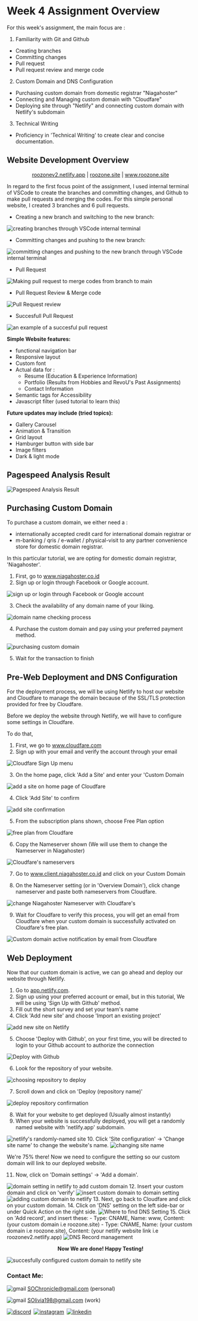 
# Week 4 Assignment Overview

For this week's assignment, the main focus are :

1. Familiarity with Git and Github
- Creating branches
- Committing changes
- Pull request
- Pull request review and merge code
2. Custom Domain and DNS Configuration
- Purchasing custom domain from domestic registrar "Niagahoster"
- Connecting and Managing custom domain with "Cloudfare"
- Deploying site through "Netlify" and connecting custom domain with Netlify's subdomain
3. Technical Writing
- Proficiency in 'Technical Writing' to create clear and concise documentation.

## Website Development Overview
<p align="center">
<a href="https://roozonev2.netlify.app/">roozonev2.netlify.app</a>
|
<a href="https://roozone.site/">roozone.site</a>
|
<a href="https://www.roozone.site/">www.roozone.site</a>
</p>

In regard to the first focus point of the assignment, I used internal terminal of VSCode to create the branches and committing changes, and Github to make pull requests and merging the codes. For this simple personal website, I created 3 branches and 6 pull requests. 

- Creating a new  branch and switching to the new branch:
<img src="https://raw.githubusercontent.com/RevoU-FSSE-2/week-4-SherinOlivia/main/assets/documentation/Creating%20and%20Switching%20to%20Git%20Branch.webp" alt="creating branches through VSCode internal terminal">

- Committing changes and pushing to the new branch:
<img src="https://raw.githubusercontent.com/RevoU-FSSE-2/week-4-SherinOlivia/main/assets/documentation/Git%20Push%20to%20Git%20Branch.webp" alt="committing changes and pushing to the new branch through VSCode internal terminal">

- Pull Request
<img src="https://raw.githubusercontent.com/RevoU-FSSE-2/week-4-SherinOlivia/main/assets/documentation/Pull%20Request%20Review.webp" alt="Making pull request to merge codes from branch to main">

- Pull Request Review & Merge code
<img src="https://raw.githubusercontent.com/RevoU-FSSE-2/week-4-SherinOlivia/main/assets/documentation/Pull%20Request.webp" alt="Pull Request review">

- Succesfull Pull Request
<img src="https://raw.githubusercontent.com/RevoU-FSSE-2/week-4-SherinOlivia/main/assets/documentation/Successful%20Pull%20Request.webp" alt="an example of a succesful pull request">

<strong>Simple Website features:</strong>
- functional navigation bar 
- Responsive layout
- Custom font
- Actual data for :
    - Resume (Education & Experience Information)
    - Portfolio (Results from Hobbies and RevoU's Past Assignments)
    - Contact Information
- Semantic tags for Accessibility
- Javascript filter (used tutorial to learn this)

<strong>Future updates may include (tried topics):</strong>
- Gallery Carousel
- Animation & Transition
- Grid layout
- Hamburger button with side bar
- Image filters
- Dark & light mode


## Pagespeed Analysis Result

<img src="https://raw.githubusercontent.com/RevoU-FSSE-2/week-4-SherinOlivia/main/assets/documentation/Pagespeedanalysis.webp" alt="Pagespeed Analysis Result">

## Purchasing Custom Domain

To purchase a custom domain, we either need a :

- internationally accepted credit card for international domain registrar
or
- m-banking / qris / e-wallet / physical-visit to any partner convenience store for domestic domain registrar.

In this particular tutorial, we are opting for domestic domain registrar, 'Niagahoster'.

1. First, go to <a href="https://www.niagahoster.co.id/"> www.niagahoster.co.id</a>
2. Sign up or login through Facebook or Google account.
<img src="https://raw.githubusercontent.com/RevoU-FSSE-2/week-4-SherinOlivia/main/assets/documentation/niagahosterloginorsignup.webp" alt="sign up or login through Facebook or Google account" />

3. Check the availability of any domain name of your liking.
<img src="https://raw.githubusercontent.com/RevoU-FSSE-2/week-4-SherinOlivia/main/assets/documentation/checkdomainname.webp" alt="domain name checking process" />

4. Purchase the custom domain and pay using your preferred payment method.
<img src="https://raw.githubusercontent.com/RevoU-FSSE-2/week-4-SherinOlivia/main/assets/documentation/niagahosterpaymentmethod.webp" alt="purchasing custom domain" />

5. Wait for the transaction to finish

## Pre-Web Deployment and DNS Configuration

For the deployment process, we will be using Netlify to host our website and Cloudfare to manage the domain because of the SSL/TLS protection provided for free by Cloudfare.

Before we deploy the website through Netlify, we will have to configure some settings in Cloudfare. 

To do that,

1. First, we go to <a href="https://www.cloudflare.com/"> www.cloudfare.com</a>
2. Sign up with your email and verify the account through your email
<img src="https://raw.githubusercontent.com/RevoU-FSSE-2/week-4-SherinOlivia/main/assets/documentation/loginorsignupcloudfare.webp" alt="Cloudfare Sign Up menu" />

3. On the home page, click 'Add a Site' and enter your 'Custom Domain
<img src="https://raw.githubusercontent.com/RevoU-FSSE-2/week-4-SherinOlivia/main/assets/documentation/cloudfareaddsite.webp" alt="add a site on home page of Cloudfare" />

4. Click 'Add Site' to confirm
<img src="https://raw.githubusercontent.com/RevoU-FSSE-2/week-4-SherinOlivia/main/assets/documentation/addsiteconfirmationcloudfare.webp" alt="add site confirmation" />

5. From the subscription plans shown, choose Free Plan option
<img src="https://raw.githubusercontent.com/RevoU-FSSE-2/week-4-SherinOlivia/main/assets/documentation/cloudfarefreeplan.webp" alt="free plan from Cloudfare" />

6. Copy the Nameserver shown (We will use them to change the Nameserver in Niagahoster)
<img src="https://raw.githubusercontent.com/RevoU-FSSE-2/week-4-SherinOlivia/main/assets/documentation/cloudfarenameserver.webp" alt="Cloudfare's nameservers" />

7. Go to <a href="https://client.niagahoster.co.id/">www.client.niagahoster.co.id</a> and click on your Custom Domain

8. On the Nameserver setting (or in 'Overview Domain'), click change nameserver and paste both nameservers from Cloudfare.
<img src="https://raw.githubusercontent.com/RevoU-FSSE-2/week-4-SherinOlivia/main/assets/documentation/verifyemailandchangenameserver.webp" alt="change Niagahoster Nameserver with Cloudfare's" />

9. Wait for Cloudfare to verify this process, you will get an email from Cloudfare when your custom domain is successfully activated on Cloudfare's free plan.
<img src="https://raw.githubusercontent.com/RevoU-FSSE-2/week-4-SherinOlivia/main/assets/documentation/cloudfareemail.webp" alt="Custom domain active notification by email from Cloudfare" />

## Web Deployment

Now that our custom domain is active, we can go ahead and deploy our website through Netlify.

1. Go to <a href="https://app.netlify.com/">app.netlify.com</a>.
2. Sign up using your preferred account or email, but in this tutorial, We will be using 'Sign Up with Github' method.
3. Fill out the short survey and set your team's name
4. Click 'Add new site' and choose 'Import an existing project'
<img src="https://raw.githubusercontent.com/RevoU-FSSE-2/week-4-SherinOlivia/main/assets/documentation/netlifyimportproject.webp" alt="add new site on Netlify" />

5. Choose 'Deploy with Github', on your first time, you will be directed to login to your Github account to authorize the connection
<img src="https://raw.githubusercontent.com/RevoU-FSSE-2/week-4-SherinOlivia/main/assets/documentation/deploywithgithub.webp" alt="Deploy with Github" />

6. Look for the repository of your website. 
<img src="https://raw.githubusercontent.com/RevoU-FSSE-2/week-4-SherinOlivia/main/assets/documentation/chooserepotodeploy.webp" alt="choosing repository to deploy" />

7. Scroll down and click on 'Deploy (repository name)'
<img src="https://raw.githubusercontent.com/RevoU-FSSE-2/week-4-SherinOlivia/main/assets/documentation/deploysite.webp" alt="deploy repository confirmation" />

8. Wait for your website to get deployed (Usually almost instantly)
9. When your website is successfully deployed, you will get a randomly named website with 'netlify.app' subdomain. 
<img src="https://raw.githubusercontent.com/RevoU-FSSE-2/week-4-SherinOlivia/main/assets/documentation/netlifyrandomnamesite.webp" alt="netlify's randomly-named site" />
10. Click 'Site configuration' -> 'Change site name' to change the website's name.
<img src="https://raw.githubusercontent.com/RevoU-FSSE-2/week-4-SherinOlivia/main/assets/documentation/changesitenamenetlify.webp" alt="changing site name" />


<p>We're 75% there! Now we need to configure the setting so our custom domain will link to our deployed website.<p>

11. Now, click on 'Domain settings' -> 'Add a domain'. 
<img src="https://raw.githubusercontent.com/RevoU-FSSE-2/week-4-SherinOlivia/main/assets/documentation/addcustomdomainnetlify.webp" alt="domain setting in netlify to add custom domain"/>
12. Insert your custom domain and click on 'verify'
<img src="https://raw.githubusercontent.com/RevoU-FSSE-2/week-4-SherinOlivia/main/assets/documentation/addcustomdomain_2_.webp" alt="insert custom domain to domain setting"/>
<img src="https://raw.githubusercontent.com/RevoU-FSSE-2/week-4-SherinOlivia/main/assets/documentation/addcustomdomain_3_.webp" alt="adding custom domain to netlify" />
13. Next, go back to Cloudfare and click on your custom domain.
14. Click on 'DNS' setting on the left side-bar or under Quick Action on the right side.
<img src="https://raw.githubusercontent.com/RevoU-FSSE-2/week-4-SherinOlivia/main/assets/documentation/wheretofinddnssetting.webp" alt="Where to find DNS Setting" />
15. Click on 'Add record', and insert these:
- Type: CNAME, Name: www, Content: (your custom domain i.e roozone.site)
- Type: CNAME, Name: (your custom domain i.e roozone.site), Content: (your netlify website link i.e roozonev2.netlify.app)
<img src="https://raw.githubusercontent.com/RevoU-FSSE-2/week-4-SherinOlivia/main/assets/documentation/dnsrecordmanagement.webp" alt="DNS Record management" />

<p align="center"><strong>Now We are done! Happy Testing!</strong><p>

<img src="https://raw.githubusercontent.com/RevoU-FSSE-2/week-4-SherinOlivia/main/assets/documentation/successfulcustomdomain.webp" alt="succesfully configured custom domain to netlify site" />

### Contact Me:

<img src="https://raw.githubusercontent.com/RevoU-FSSE-2/week-4-SherinOlivia/ec070b5a2e4e0ad121706596ada521e0e856af7b/assets/icons/email.svg" alt="gmail"/> SOChronicle@gmail.com (personal)

<img src="https://raw.githubusercontent.com/RevoU-FSSE-2/week-4-SherinOlivia/ec070b5a2e4e0ad121706596ada521e0e856af7b/assets/icons/email.svg" alt="gmail"/> SOlivia198@gmail.com (work)

<a href="https://discord.com/users/shxdxr#7539" target="_blank"><img src="https://raw.githubusercontent.com/RevoU-FSSE-2/week-4-SherinOlivia/ec070b5a2e4e0ad121706596ada521e0e856af7b/assets/icons/discord.svg" class="discordLogo" alt="discord"/></a>&ensp;<a href="https://instagram.com/shxdxr?igshid=MzRlODBiNWFlZA==" target="_blank"><img src="https://raw.githubusercontent.com/RevoU-FSSE-2/week-4-SherinOlivia/ec070b5a2e4e0ad121706596ada521e0e856af7b/assets/icons/instagram.svg" class="instagramLogo" alt="instagram"/></a>&ensp;<a href="https://www.linkedin.com/in/sherin-olivia-07311127a/" target="_blank"><img src="https://raw.githubusercontent.com/RevoU-FSSE-2/week-4-SherinOlivia/ec070b5a2e4e0ad121706596ada521e0e856af7b/assets/icons/linkedin.svg" class="linkedLogo" alt="linkedin"/></a>
